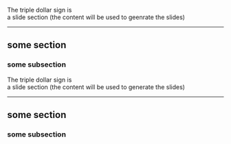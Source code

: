 
The triple dollar sign is  
a slide section (the content will be used to geenrate the slides)

---

## some section
### some subsection


The triple dollar sign is  
a slide section (the content will be used to generate the slides)

---

## some section
### some subsection


